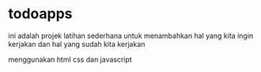 # todoapps

ini adalah projek latihan sederhana
untuk menambahkan hal yang kita ingin kerjakan dan hal yang sudah kita kerjakan

menggunakan html css dan javascript
